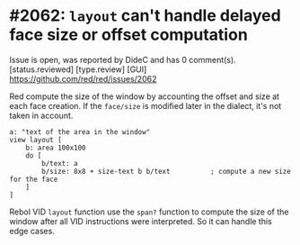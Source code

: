 
#2062: `layout` can't handle delayed face size or offset computation
================================================================================
Issue is open, was reported by DideC and has 0 comment(s).
[status.reviewed] [type.review] [GUI]
<https://github.com/red/red/issues/2062>

Red compute the size of the window by accounting the offset and size at each face creation. If the `face/size` is modified later in the dialect, it's not taken in account.

```
a: "text of the area in the window"
view layout [
    b: area 100x100
    do [
        b/text: a
        b/size: 8x8 + size-text b b/text          ; compute a new size for the face
    ]
]
```

Rebol VID `layout` function use the `span?` function to compute the size of the window after all VID instructions were interpreted. So it can handle this edge cases.



